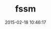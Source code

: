 ---
layout: post
title:  "fssm"
repo:   "ttilley/fssm"
date:   2015-02-18 10:46:17
gemurl: https://github.com/ttilley/fssm
---